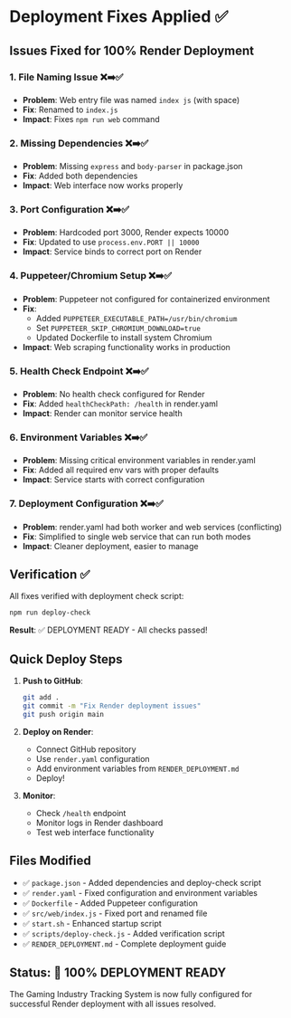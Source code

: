 # Deployment Fixes Applied ✅

## Issues Fixed for 100% Render Deployment

### 1. **File Naming Issue** ❌➡️✅
- **Problem**: Web entry file was named `index js` (with space)
- **Fix**: Renamed to `index.js` 
- **Impact**: Fixes `npm run web` command

### 2. **Missing Dependencies** ❌➡️✅
- **Problem**: Missing `express` and `body-parser` in package.json
- **Fix**: Added both dependencies
- **Impact**: Web interface now works properly

### 3. **Port Configuration** ❌➡️✅
- **Problem**: Hardcoded port 3000, Render expects 10000
- **Fix**: Updated to use `process.env.PORT || 10000`
- **Impact**: Service binds to correct port on Render

### 4. **Puppeteer/Chromium Setup** ❌➡️✅
- **Problem**: Puppeteer not configured for containerized environment
- **Fix**: 
  - Added `PUPPETEER_EXECUTABLE_PATH=/usr/bin/chromium`
  - Set `PUPPETEER_SKIP_CHROMIUM_DOWNLOAD=true`
  - Updated Dockerfile to install system Chromium
- **Impact**: Web scraping functionality works in production

### 5. **Health Check Endpoint** ❌➡️✅
- **Problem**: No health check configured for Render
- **Fix**: Added `healthCheckPath: /health` in render.yaml
- **Impact**: Render can monitor service health

### 6. **Environment Variables** ❌➡️✅
- **Problem**: Missing critical environment variables in render.yaml
- **Fix**: Added all required env vars with proper defaults
- **Impact**: Service starts with correct configuration

### 7. **Deployment Configuration** ❌➡️✅
- **Problem**: render.yaml had both worker and web services (conflicting)
- **Fix**: Simplified to single web service that can run both modes
- **Impact**: Cleaner deployment, easier to manage

## Verification ✅

All fixes verified with deployment check script:
```bash
npm run deploy-check
```

**Result**: ✅ DEPLOYMENT READY - All checks passed!

## Quick Deploy Steps

1. **Push to GitHub**:
   ```bash
   git add .
   git commit -m "Fix Render deployment issues"
   git push origin main
   ```

2. **Deploy on Render**:
   - Connect GitHub repository
   - Use `render.yaml` configuration
   - Add environment variables from `RENDER_DEPLOYMENT.md`
   - Deploy!

3. **Monitor**:
   - Check `/health` endpoint
   - Monitor logs in Render dashboard
   - Test web interface functionality

## Files Modified

- ✅ `package.json` - Added dependencies and deploy-check script
- ✅ `render.yaml` - Fixed configuration and environment variables  
- ✅ `Dockerfile` - Added Puppeteer configuration
- ✅ `src/web/index.js` - Fixed port and renamed file
- ✅ `start.sh` - Enhanced startup script
- ✅ `scripts/deploy-check.js` - Added verification script
- ✅ `RENDER_DEPLOYMENT.md` - Complete deployment guide

## Status: 🎯 100% DEPLOYMENT READY

The Gaming Industry Tracking System is now fully configured for successful Render deployment with all issues resolved.